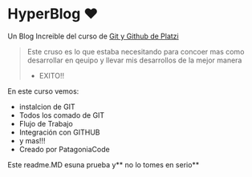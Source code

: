 # HyperBlog &hearts;
Un Blog Increible del curso de [Git y Github de Platzi](https://platzi.com/clases/1557-git-github/ "[Git y Github de Platzi")

>Este cruso es lo que estaba necesitando para concoer mas como desarrollar en qeuipo y llevar mis desarrollos de la mejor manera
> * EXITO!!

En este curso vemos:
* instalcion de GIT
* Todos los comado de GIT
* Flujo de Trabajo
* Integración con GITHUB
* y mas!!!
* Creado por PatagoniaCode

Este readme.MD esuna prueba y** no lo tomes en serio**
